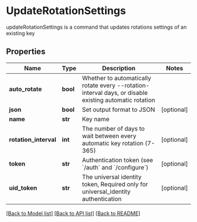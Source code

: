 # UpdateRotationSettings

updateRotationSettings is a command that updates rotations settings of an existing key
## Properties
Name | Type | Description | Notes
------------ | ------------- | ------------- | -------------
**auto_rotate** | **bool** | Whether to automatically rotate every --rotation-interval days, or disable existing automatic rotation | 
**json** | **bool** | Set output format to JSON | [optional] 
**name** | **str** | Key name | 
**rotation_interval** | **int** | The number of days to wait between every automatic key rotation (7-365) | [optional] 
**token** | **str** | Authentication token (see &#x60;/auth&#x60; and &#x60;/configure&#x60;) | [optional] 
**uid_token** | **str** | The universal identity token, Required only for universal_identity authentication | [optional] 

[[Back to Model list]](../README.md#documentation-for-models) [[Back to API list]](../README.md#documentation-for-api-endpoints) [[Back to README]](../README.md)


